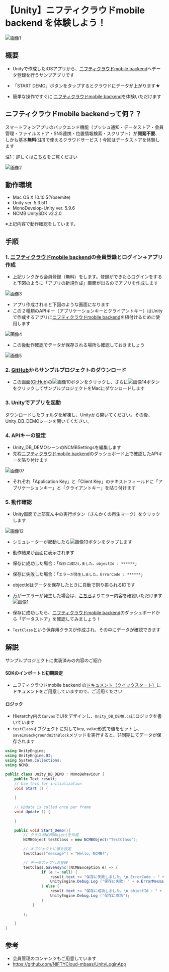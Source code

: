 # 【Unity】ニフティクラウドmobile backend を体験しよう！
![画像1](/readme-img/001.png)

## 概要
* Unityで作成したiOSアプリから、[ニフティクラウドmobile backend](http://mb.cloud.nifty.com/)へデータ登録を行うサンプアプリです

* 「START DEMO」ボタンをタップするとクラウドにデータが上がります★
* 簡単な操作ですぐに [ニフティクラウドmobile backend](http://mb.cloud.nifty.com/)を体験いただけます

## ニフティクラウドmobile backendって何？？
スマートフォンアプリのバックエンド機能（プッシュ通知・データストア・会員管理・ファイルストア・SNS連携・位置情報検索・スクリプト）が**開発不要**、しかも基本**無料**(注1)で使えるクラウドサービス！今回はデータストアを体験します

注1：詳しくは[こちら](http://mb.cloud.nifty.com/price.htm)をご覧ください

![画像2](/readme-img/002.png)

## 動作環境
* Mac OS X 10.10.5(Yosemite)
* Unity ver. 5.3.5f1
* MonoDevelop-Unity ver. 5.9.6
* NCMB UnitySDK v2.2.0

※上記内容で動作確認をしています。


## 手順
### 1. [ニフティクラウドmobile backend](http://mb.cloud.nifty.com/)の会員登録とログイン→アプリ作成

* 上記リンクから会員登録（無料）をします。登録ができたらログインをすると下図のように「アプリの新規作成」画面が出るのでアプリを作成します

![画像3](/readme-img/003.png)

* アプリ作成されると下図のような画面になります
* この２種類のAPIキー（アプリケーションキーとクライアントキー）はUnityで作成するアプリに[ニフティクラウドmobile backend](http://mb.cloud.nifty.com/)を紐付けるために使用します

![画像4](/readme-img/004.png)

* この後動作確認でデータが保存される場所も確認しておきましょう

![画像5](/readme-img/005.png)

### 2. [GitHub](https://github.com/hounenhounen/Unity_DB_DEMO.git)からサンプルプロジェクトのダウンロード

* この画面([GitHub](https://github.com/hounenhounen/Unity_DB_DEMO.git))の![画像10](/readme-img/010.png)ボタンをクリックし、さらに![画像14](/readme-img/014.PNG)ボタンをクリックしてサンプルプロジェクトをMacにダウンロードします

### 3. Unityでアプリを起動

ダウンロードしたフォルダを解凍し、Unityから開いてください。その後、Unity_DB_DEMOシーンを開いてください。

### 4. APIキーの設定

* Unity_DB_DEMOシーンのNCMBSettingsを編集します
* 先程[ニフティクラウドmobile backend](http://mb.cloud.nifty.com/)のダッシュボード上で確認したAPIキーを貼り付けます

![画像07](/readme-img/007.png)

* それぞれ「Application Key」と「Client Key」のテキストフィールドに「アプリケーションキー」と「クライアントキー」を貼り付けます

### 5. 動作確認
* Unity画面で上部真ん中の実行ボタン（さんかくの再生マーク）をクリックします

![画像12](/readme-img/012.png)

* シミュレーターが起動したら![画像13](/readme-img/013.png)ボタンをタップします
* 動作結果が画面に表示されます
 * 保存に成功した場合：「`保存に成功しました。objectId : ******`」
 * 保存に失敗した場合：「`エラーが発生しました。ErrorCode : ******`」
* objectIdはデータを保存したときに自動で割り振られるIDです
* 万が一エラーが発生した場合は、[こちら](http://mb.cloud.nifty.com/doc/current/rest/common/error.html)よりエラー内容を確認いただけます
![画像1](/readme-img/001.png)

* 保存に成功したら、[ニフティクラウドmobile backend](http://mb.cloud.nifty.com/)のダッシュボードから「データストア」を確認してみましょう！
* `TestClass`という保存用クラスが作成され、その中にデータが確認できます

## 解説
サンプルプロジェクトに実装済みの内容のご紹介

#### SDKのインポートと初期設定
* ニフティクラウドmobile backend の[ドキュメント（クイックスタート）](http://mb.cloud.nifty.com/doc/current/introduction/quickstart_unity.html)にドキュメントをご用意していますので、ご活用ください

#### ロジック
 * Hierarchy内の`Canvas`でUIをデザインし、`Unity_DB_DEMO.cs`にロジックを書いています
 * `testClass`オブジェクトに対してkey, value形式で値をセットし、`saveInBackgroundWithBlock`メソッドを実行すると、非同期にてデータが保存されます

```csharp
using UnityEngine;
using UnityEngine.UI;
using System.Collections;
using NCMB;

public class Unity_DB_DEMO : MonoBehaviour {
	public Text result;
	// Use this for initialization
	void Start () {
	
	}
	
	// Update is called once per frame
	void Update () {
	
	}

	public void Start_Demo(){
		// クラスのNCMBObjectを作成
		NCMBObject testClass = new NCMBObject("TestClass");

		// オブジェクトに値を設定
		testClass["message"] = "Hello, NCMB!";

		// データストアへの登録
		testClass.SaveAsync((NCMBException e) => { 
				if (e != null) {
					result.text += "保存に失敗しました。\n ErrorCode : " + (string)e.ErrorMessage+ "\n";
					UnityEngine.Debug.Log ("保存に失敗: " + e.ErrorMessage);
				} else {
					result.text += "保存に成功しました。\n objectId : " + (string)testClass.ObjectId + "\n";
					UnityEngine.Debug.Log ("保存に成功");
				}
			}
		
		);

	}
}
```

## 参考
* 会員管理のコンテンツもご用意しています
 * https://github.com/NIFTYCloud-mbaas/UnityLoginApp
